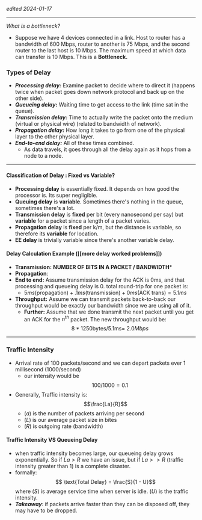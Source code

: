 *edited 2024-01-17*
___

*What is a bottleneck?*
-  Suppose we have 4 devices connected in a link. Host to router has a bandwidth of 600 Mbps, router to another is 75 Mbps, and the second router to the last host is 10 Mbps. The maximum speed at which data can transfer is 10 Mbps. This is a **Bottleneck.**

### Types of Delay
- ***Processing delay:*** Examine packet to decide where to direct it (happens twice when packet goes down network protocol and back up on the other side).
- ***Queueing delay:*** Waiting time to get access to the link (time sat in the queue).
- ***Transmission delay:*** Time to actually write the packet onto the medium (virtual or physical wire) (related to bandwidth of network).
- ***Propagation delay:*** How long it takes to go from one of the physical layer to the other physical layer.
- ***End-to-end delay:*** All of these times combined.
	- As data travels, it goes through all the delay again as it hops from a node to a node. 
---
#### Classification of Delay : Fixed vs Variable?
 - **Processing delay** is essentially fixed. It depends on how good the processor is. Its super negligible.
 - **Queuing delay** is **variable**. Sometimes there's nothing in the queue, sometimes there's a lot.
 - **Transmission delay** is **fixed** per bit (every nanosecond per say) but **variable** for a packet since a length of a packet varies.
 - **Propagation delay** is **fixed** per k/m, but the distance is variable, so therefore its **variable** for location.
 - **EE delay** is trivially variable since there's another variable delay.

#### Delay Calculation Example ([[more delay worked problems]])
- **Transmission:** **NUMBER OF BITS IN A PACKET / BANDWIDTH***
- **Propagation**:
- **End to end:** Assume transmission delay for the ACK is 0ms, and that processing and queueing delay is 0. total round-trip for one packet is:
	- $5ms(\text{propagation}) + .1ms(\text{transmission}) + 0 ms(\text{ACK trans}) = 5.1ms$
- **Throughput:** Assume we can transmit packets back-to-back our throughput would be exactly our bandwidth since we are using all of it.
	- **Further:** Assume that we done transmit the next packet until you get an ACK for the $n^{th}$ packet. The new throughput would be: $$ 8* 1250 \text{bytes} / 5.1 \text{ms} =  ~2.0 Mbps$$
---
### Traffic Intensity
- Arrival rate of 100 packets/second and we can depart packets ever 1 millisecond (1000/second)
	- our intensity would be $$ 100/ 1000 = 0.1$$
- Generally, Traffic intensity is: $$\frac{La}{R}$$
	- $(a)$ is the number of packets arriving per second
	- $(L$) is our average packet size in bites
	- $(R)$ is outgoing rate (bandwidth)

#### Traffic Intensity VS Queueing Delay
- when traffic intensity becomes large, our queueing delay grows exponentially. So if $La > R$ we have an issue, but if $La >> R$ (traffic intensity greater than 1) is a complete disaster.
- formally: $$ \text{Total Delay} = \frac{S}{1 - U}$$ where $(S)$ is average service time when server is idle. $(U)$ is the traffic intensity.
- ***Takeaway***: if packets arrive faster than they can be disposed off, they may have to be dropped.